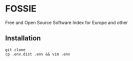 # FOSSIE

Free and Open Source Software Index for Europe and other

## Installation

```shell
git clone 
cp .env.dist .env && vim .env
```